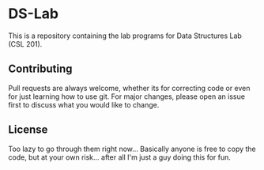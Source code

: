# DS-Lab

This is a repository containing the lab programs for Data Structures Lab (CSL 201).

## Contributing
Pull requests are always welcome, whether its for correcting code or even for just learning how to use git.
For major changes, please open an issue first to discuss what you would like to change.

## License
Too lazy to go through them right now... 
Basically anyone is free to copy the code, but at your own risk... after all I'm just a guy doing this for fun.
